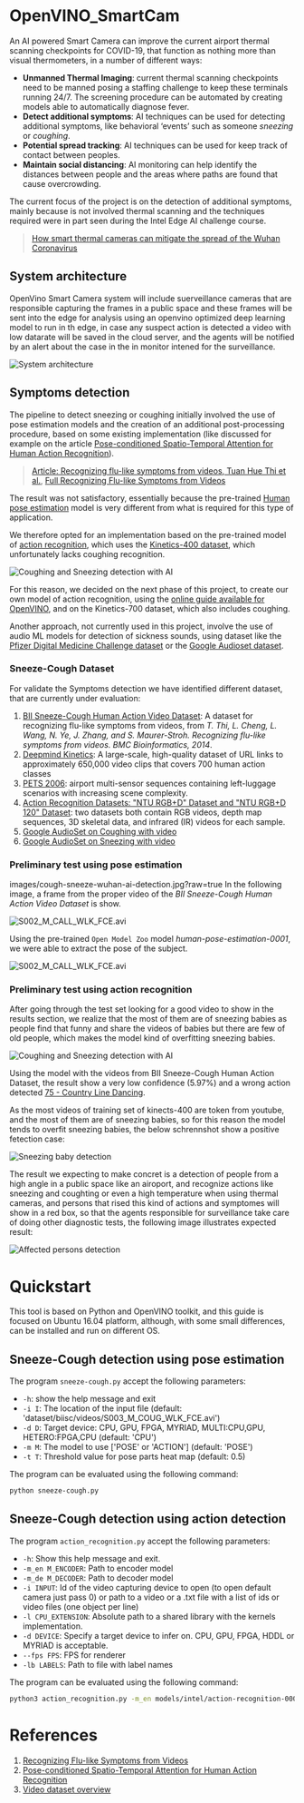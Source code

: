 # OpenVINO_SmartCam

An AI powered Smart Camera can improve the current airport thermal scanning checkpoints for COVID-19, that function as nothing more than visual thermometers, in a number of different ways:

- **Unmanned Thermal Imaging**: current thermal scanning checkpoints need to be manned posing a staffing challenge to keep these terminals running 24/7. The screening procedure can be automated by creating models able to automatically diagnose fever.
- **Detect additional symptoms**: AI techniques can be used for detecting additional symptoms, like behavioral ‘events’ such as someone *sneezing* or *coughing*.
- **Potential spread tracking**: AI techniques can be used for keep track of contact between peoples.
- **Maintain social distancing**: AI monitoring can help identify the distances between people and the areas where paths are found that cause overcrowding.

The current focus of the project is on the detection of additional symptoms, mainly because is not involved thermal scanning and the techniques required were in part seen during the Intel Edge AI challenge course.

> [How smart thermal cameras can mitigate the spread of the Wuhan Coronavirus](https://anyconnect.com/blog/smart-thermal-cameras-wuhan-coronavirus)


## System architecture

OpenVino Smart Camera system will include suerveillance cameras that are responsible capturing the frames in a public space and these frames will be sent into the edge for analysis using an openvino optimized deep learning model to run in th edge, in case any suspect action is detected a video with low datarate will be saved in the cloud server, and the agents will be notified by an alert about the case in the in monitor intened for the surveillance.

![System architecture](images/edge_ai_architecture.png)

## Symptoms detection

The pipeline to detect sneezing or coughing initially involved the use of pose estimation models and the creation of an additional post-processing procedure, based on some existing implementation (like discussed for example on the article [Pose-conditioned Spatio-Temporal Attention for Human Action Recognition](https://arxiv.org/pdf/1703.10106.pdf)).

>[Article: Recognizing flu-like symptoms from videos, Tuan Hue Thi et al.](https://www.researchgate.net/publication/265607317_Recognizing_flu-like_symptoms_from_videos), [Full Recognizing Flu-like Symptoms from Videos](https://web.bii.a-star.edu.sg/~chengli/FluRecognition.htm)

The result was not satisfactory, essentially because the pre-trained [Human pose estimation](https://docs.openvinotoolkit.org/latest/_models_intel_human_pose_estimation_0001_description_human_pose_estimation_0001.html) model is very different from what is required for this type of application.

We therefore opted for an implementation based on the pre-trained model of [action recognition](https://docs.openvinotoolkit.org/latest/_models_intel_action_recognition_0001_encoder_description_action_recognition_0001_encoder.html), which uses the [Kinetics-400 dataset](https://deepmind.com/research/open-source/kinetics), which unfortunately lacks coughing recognition.

![Coughing and Sneezing detection with AI](images/cough-sneeze-wuhan-ai-detection.jpg)

For this reason, we decided on the next phase of this project, to create our own model of action recognition, using the [online guide available for OpenVINO](https://github.com/opencv/openvino_training_extensions/tree/develop/pytorch_toolkit/action_recognition), and on the Kinetics-700 dataset, which also includes coughing.

Another approach, not currently used in this project, involve the use of audio ML models for detection of sickness sounds, using dataset like the [Pfizer Digital Medicine Challenge dataset](https://osf.io/tmkud/wiki/home/) or the [Google Audioset dataset](https://research.google.com/audioset/dataset).

### Sneeze-Cough Dataset

For validate the Symptoms detection we have identified different dataset, that are currently under evaluation:

1. [BII Sneeze-Cough Human Action Video Dataset](https://web.bii.a-star.edu.sg/~chengli/FluRecognition/README.txt): A dataset for recognizing flu-like symptoms from videos, from _T. Thi, L. Cheng, L. Wang, N. Ye, J. Zhang, and S. Maurer-Stroh. Recognizing flu-like symptoms from videos. BMC Bioinformatics, 2014_.
2. [Deepmind Kinetics](https://deepmind.com/research/open-source/kinetics): A large-scale, high-quality dataset of URL links to approximately 650,000 video clips that covers 700 human action classes
3. [PETS 2006](http://www.cvg.reading.ac.uk/PETS2006/data.html): airport multi-sensor sequences containing left-luggage scenarios with increasing scene complexity.
4. [Action Recognition Datasets: "NTU RGB+D" Dataset and "NTU RGB+D 120" Dataset](http://rose1.ntu.edu.sg/datasets/actionrecognition.asp): two datasets both contain RGB videos, depth map sequences, 3D skeletal data, and infrared (IR) videos for each sample.
5. [Google AudioSet on Coughing with video](https://research.google.com/audioset/dataset/cough.html)
6. [Google AudioSet on Sneezing with video](https://research.google.com/audioset/dataset/sneeze.html)

### Preliminary test using pose estimation
images/cough-sneeze-wuhan-ai-detection.jpg?raw=true
In the following image, a frame from the proper video of the _BII Sneeze-Cough Human Action Video Dataset_ is show.

![S002_M_CALL_WLK_FCE.avi](images/human_pose_original.png)

Using the pre-trained `Open Model Zoo` model _human-pose-estimation-0001_, we were able to extract the pose of the subject.

![S002_M_CALL_WLK_FCE.avi](images/human_pose_detected.png)

### Preliminary test using action recognition

After going through the test set looking for a good video to show in the results section, we realize that the most of them are of sneezing babies as people find that funny and share the videos of babies but there are few of old people, which makes the model kind of overfitting sneezing babies.

![Coughing and Sneezing detection with AI](images/couch_inference.png)

Using the model with the videos from BII Sneeze-Cough Human Action Dataset, the result show a very low confidence (5.97%) and a wrong action detected [75 - Country Line Dancing](https://gist.githubusercontent.com/willprice/f19da185c9c5f32847134b87c1960769/raw/9dc94028ecced572f302225c49fcdee2f3d748d8/kinetics_400_labels.csv).


As the most videos of training set of kinects-400 are token from youtube, and the most of them are of sneezing babies, so for this reason the model tends to overfit sneezing babies, the below schrennshot show a positive fetection case:

![Sneezing baby detection](images/baby_sneezing.png)


The result we expecting to make concret is a detection of people from a high angle in a public space like an airoport, and recognize actions like sneezing and coughting or even a high temperature when using thermal cameras, and persons that rised this kind of actions and symptomes will show in a red box, so that the agents responsible for surveillance take care of doing other diagnostic tests, the following image illustrates expected result:

![Affected persons detection](images/action-reco.jpg)


# Quickstart

This tool is based on Python and OpenVINO toolkit, and this guide is focused on Ubuntu 16.04 platform, although, with some small differences, can be installed and run on different OS.

## Sneeze-Cough detection using pose estimation

The program `sneeze-cough.py` accept the following parameters:

- `-h`: show the help message and exit
- `-i I`: The location of the input file (default: 'dataset/biisc/videos/S003_M_COUG_WLK_FCE.avi')
- `-d D`: Target device: CPU, GPU, FPGA, MYRIAD, MULTI:CPU,GPU, HETERO:FPGA,CPU (default: 'CPU')
- `-m M`: The model to use ['POSE' or 'ACTION'] (default: 'POSE')
- `-t T`: Threshold value for pose parts heat map (default: 0.5)

The program can be evaluated using the following command:

```bash
python sneeze-cough.py
```

## Sneeze-Cough detection using action detection

The program `action_recognition.py` accept the following parameters:

- `-h`: Show this help message and exit.
- `-m_en M_ENCODER`: Path to encoder model
- `-m_de M_DECODER`: Path to decoder model
- `-i INPUT`: Id of the video capturing device to open (to open default camera just pass 0) or path to a video or a .txt file with a list of ids or video files (one object per line)
- `-l CPU_EXTENSION`: Absolute path to a shared library with the kernels implementation.
- `-d DEVICE`: Specify a target device to infer on. CPU, GPU, FPGA, HDDL or MYRIAD is acceptable.
- `--fps FPS`: FPS for renderer
- `-lb LABELS`: Path to file with label names

The program can be evaluated using the following command:

```bash
python3 action_recognition.py -m_en models/intel/action-recognition-0001-encoder/FP32/action-recognition-0001-encoder.xml -m_de models/intel/action-recognition-0001-decoder/FP32/action-recognition-0001-decoder.xml -i dataset/biisc/videos/S003_M_COUG_WLK_LFT.avi
```

# References

1. [Recognizing Flu-like Symptoms from Videos](https://web.bii.a-star.edu.sg/~chengli/FluRecognition.htm)
2. [Pose-conditioned Spatio-Temporal Attention for Human Action Recognition](https://arxiv.org/pdf/1703.10106.pdf)
3. [Video dataset overview](https://www.di.ens.fr/~miech/datasetviz/)
